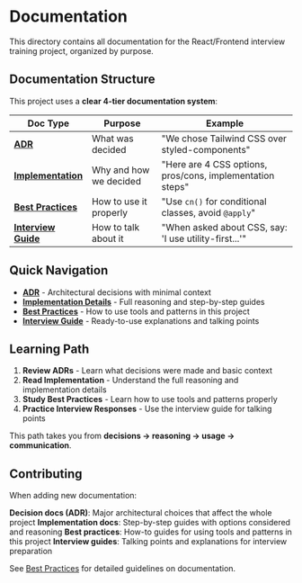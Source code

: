 # Documentation

This directory contains all documentation for the React/Frontend interview training project, organized by purpose.

## Documentation Structure

This project uses a **clear 4-tier documentation system**:

| Doc Type                                         | Purpose                | Example                                                   |
| ------------------------------------------------ | ---------------------- | --------------------------------------------------------- |
| **[ADR](adr/README.md)**                         | What was decided       | "We chose Tailwind CSS over styled-components"            |
| **[Implementation](implementation/README.md)**   | Why and how we decided | "Here are 4 CSS options, pros/cons, implementation steps" |
| **[Best Practices](best-practices/)**            | How to use it properly | "Use `cn()` for conditional classes, avoid `@apply`"      |
| **[Interview Guide](interview-guide/README.md)** | How to talk about it   | "When asked about CSS, say: 'I use utility-first...'"     |

## Quick Navigation

- **[ADR](adr/README.md)** - Architectural decisions with minimal context
- **[Implementation Details](implementation/README.md)** - Full reasoning and step-by-step guides
- **[Best Practices](best-practices/)** - How to use tools and patterns in this project
- **[Interview Guide](interview-guide/README.md)** - Ready-to-use explanations and talking points

## Learning Path

1. **Review ADRs** - Learn what decisions were made and basic context
2. **Read Implementation** - Understand the full reasoning and implementation details
3. **Study Best Practices** - Learn how to use tools and patterns properly
4. **Practice Interview Responses** - Use the interview guide for talking points

This path takes you from **decisions → reasoning → usage → communication**.

## Contributing

When adding new documentation:

**Decision docs (ADR)**: Major architectural choices that affect the whole project
**Implementation docs**: Step-by-step guides with options considered and reasoning
**Best practices**: How-to guides for using tools and patterns in this project
**Interview guides**: Talking points and explanations for interview preparation

See [Best Practices](best-practices/) for detailed guidelines on documentation.
